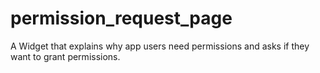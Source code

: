 # permission_request_page

A Widget that explains why app users need permissions and asks if they want to grant permissions.
